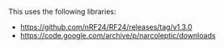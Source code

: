 This uses the following libraries:

- https://github.com/nRF24/RF24/releases/tag/v1.3.0
- https://code.google.com/archive/p/narcoleptic/downloads
